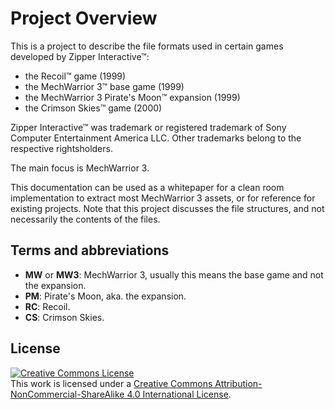 # Project Overview

This is a project to describe the file formats used in certain games developed by Zipper Interactive™:

* the Recoil™ game (1999)
* the MechWarrior 3™ base game (1999)
* the MechWarrior 3 Pirate's Moon™ expansion (1999)
* the Crimson Skies™ game (2000)

Zipper Interactive™ was trademark or registered trademark of Sony Computer Entertainment America LLC. Other trademarks belong to the respective rightsholders.

The main focus is MechWarrior 3.

This documentation can be used as a whitepaper for a clean room implementation to extract most MechWarrior 3 assets, or for reference for existing projects. Note that this project discusses the file structures, and not necessarily the contents of the files.

## Terms and abbreviations

* **MW** or **MW3**: MechWarrior 3, usually this means the base game and not the expansion.
* **PM**: Pirate's Moon, aka. the expansion.
* **RC**: Recoil.
* **CS**: Crimson Skies.

## License

<a rel="license" href="http://creativecommons.org/licenses/by-nc-sa/4.0/"><img alt="Creative Commons License" style="border-width:0" src="https://i.creativecommons.org/l/by-nc-sa/4.0/88x31.png" /></a><br />This work is licensed under a <a rel="license" href="http://creativecommons.org/licenses/by-nc-sa/4.0/">Creative Commons Attribution-NonCommercial-ShareAlike 4.0 International License</a>.
